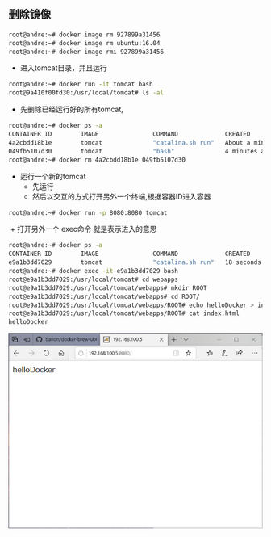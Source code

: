 ## 删除镜像

```bash
root@andre:~# docker image rm 927899a31456
root@andre:~# docker image rm ubuntu:16.04
root@andre:~# docker image rmi 927899a31456
```

+ 进入tomcat目录，并且运行 

```bash
root@andre:~# docker run -it tomcat bash
root@9a410f00fd30:/usr/local/tomcat# ls -al
```

+ 先删除已经运行好的所有tomcat,

```bash
root@andre:~# docker ps -a
CONTAINER ID        IMAGE               COMMAND             CREATED              STATUS                          PORTS               NAMES
4a2cbdd18b1e        tomcat              "catalina.sh run"   About a minute ago   Exited (130) 4 seconds ago                          angry_hoover
049fb5107d30        tomcat              "bash"              4 minutes ago        Exited (0) About a minute ago                       sharp_wozniak
root@andre:~# docker rm 4a2cbdd18b1e 049fb5107d30

```

+ 运行一个新的tomcat  
  - 先运行
  - 然后以交互的方式打开另外一个终端,根据容器ID进入容器

```bash
root@andre:~# docker run -p 8080:8080 tomcat
```

​         + 打开另外一个   exec命令 就是表示进入的意思

```bash
root@andre:~# docker ps -a
CONTAINER ID        IMAGE               COMMAND             CREATED             STATUS              PORTS                    NAMES
e9a1b3dd7029        tomcat              "catalina.sh run"   18 seconds ago      Up 17 seconds       0.0.0.0:8080->8080/tcp   priceless_bhaskara
root@andre:~# docker exec -it e9a1b3dd7029 bash
root@e9a1b3dd7029:/usr/local/tomcat# cd webapps
root@e9a1b3dd7029:/usr/local/tomcat/webapps# mkdir ROOT
root@e9a1b3dd7029:/usr/local/tomcat/webapps# cd ROOT/
root@e9a1b3dd7029:/usr/local/tomcat/webapps/ROOT# echo helloDocker > index.html
root@e9a1b3dd7029:/usr/local/tomcat/webapps/ROOT# cat index.html 
helloDocker

```

![image-20200505143601297](img/image-20200505143601297.png)
